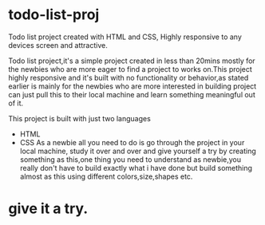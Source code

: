 # todo-list-proj
Todo list project created with HTML and CSS, Highly responsive to any devices screen and attractive.

Todo list project,it's a simple project created in less than 20mins mostly for the newbies who are more eager to find a project to works on.This project highly responsive and it's built with no functionality or behavior,as stated earlier is mainly for the newbies who are more interested in building project can just pull this to their local machine and learn something meaningful out of it.

This project is built with just two languages 
- HTML
- CSS
As a newbie all you need to do is go through the project in your local machine, study it over and over and give yourself a try by creating something as this,one thing you need to understand as newbie,you really don't have to build exactly what i have done but build something almost as this using different colors,size,shapes etc.
# give it a try.
